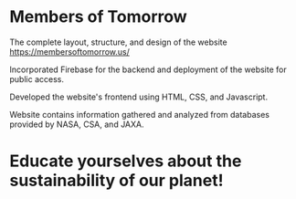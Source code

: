 # Members of Tomorrow

The complete layout, structure, and design of the website https://membersoftomorrow.us/

Incorporated Firebase for the backend and deployment of the website for public access.

Developed the website's frontend using HTML, CSS, and Javascript.

Website contains information gathered and analyzed from databases provided by NASA, CSA, and JAXA.

# Educate yourselves about the sustainability of our planet!
